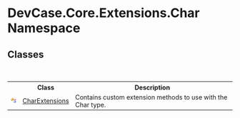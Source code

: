 # DevCase.Core.Extensions.Char Namespace
 




## Classes
&nbsp;<table><tr><th></th><th>Class</th><th>Description</th></tr><tr><td>![Public class](media/pubclass.gif "Public class")</td><td><a href="T_DevCase_Core_Extensions_Char_CharExtensions">CharExtensions</a></td><td>
Contains custom extension methods to use with the Char type.</td></tr></table>&nbsp;
